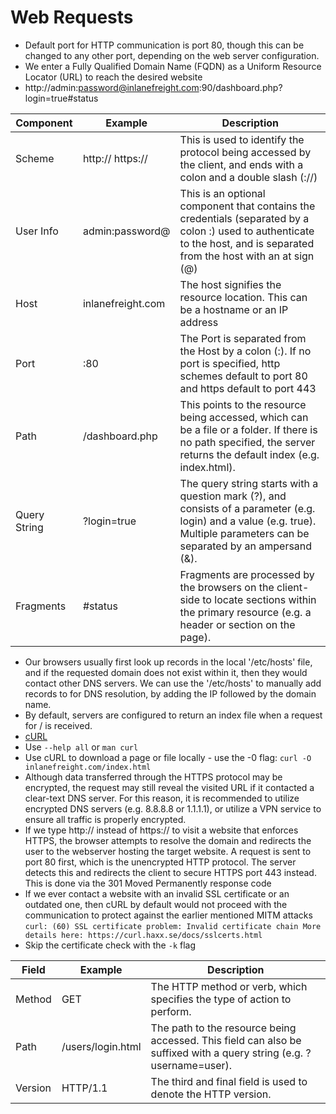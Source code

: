 # Web Requests
- Default port for HTTP communication is port 80, though this can be changed to any other port, depending on the web server configuration.
- We enter a Fully Qualified Domain Name (FQDN) as a Uniform Resource Locator (URL) to reach the desired website
- http://admin:password@inlanefreight.com:90/dashboard.php?login=true#status

| Component  | Example  | Description   |
|---|---|---|
| Scheme   | http:// https://   | This is used to identify the protocol being accessed by the client, and ends with a colon and a double slash (://)   |
| User Info   | admin:password@   | This is an optional component that contains the credentials (separated by a colon :) used to authenticate to the host, and is separated from the host with an at sign (@)   |
| Host   | inlanefreight.com   | The host signifies the resource location. This can be a hostname or an IP address   |
| Port   | :80   | The Port is separated from the Host by a colon (:). If no port is specified, http schemes default to port 80 and https default to port 443   |
| Path   | /dashboard.php   | This points to the resource being accessed, which can be a file or a folder. If there is no path specified, the server returns the default index (e.g. index.html).   |
| Query String   | ?login=true  |  	The query string starts with a question mark (?), and consists of a parameter (e.g. login) and a value (e.g. true). Multiple parameters can be separated by an ampersand (&).   |
| Fragments   | #status   | Fragments are processed by the browsers on the client-side to locate sections within the primary resource (e.g. a header or section on the page).  |
- Our browsers usually first look up records in the local '/etc/hosts' file, and if the requested domain does not exist within it, then they would contact other DNS servers. We can use the '/etc/hosts' to manually add records to for DNS resolution, by adding the IP followed by the domain name.
- By default, servers are configured to return an index file when a request for / is received.
- [cURL](https://curl.haxx.se)
- Use `--help all` or `man curl`
- Use cURL to download a page or file locally - use the -0 flag: `curl -O inlanefreight.com/index.html`
- Although data transferred through the HTTPS protocol may be encrypted, the request may still reveal the visited URL if it contacted a clear-text DNS server. For this reason, it is recommended to utilize encrypted DNS servers (e.g. 8.8.8.8 or 1.1.1.1), or utilize a VPN service to ensure all traffic is properly encrypted.
- If we type http:// instead of https:// to visit a website that enforces HTTPS, the browser attempts to resolve the domain and redirects the user to the webserver hosting the target website. A request is sent to port 80 first, which is the unencrypted HTTP protocol. The server detects this and redirects the client to secure HTTPS port 443 instead. This is done via the 301 Moved Permanently response code
- If we ever contact a website with an invalid SSL certificate or an outdated one, then cURL by default would not proceed with the communication to protect against the earlier mentioned MITM attacks `curl: (60) SSL certificate problem: Invalid certificate chain
More details here: https://curl.haxx.se/docs/sslcerts.html`
- Skip the certificate check with the `-k` flag

| Field   | Example   | Description   |
|---|---|---|
| Method   | GET   |  	The HTTP method or verb, which specifies the type of action to perform.   |
| Path   | /users/login.html   | The path to the resource being accessed. This field can also be suffixed with a query string (e.g. ?username=user).   | 
| Version   | HTTP/1.1   | The third and final field is used to denote the HTTP version.   |
